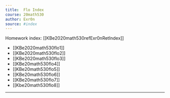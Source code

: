 ```yaml
---
title:  Flo Index
course: 20math530
author: Exr0n
source: #index
---
```


Homework index: [[KBe2020math530refExr0nRetIndex]]

- [[KBe2020math530flo1]]
- [[KBe2020math530flo2]]
- [[KBe2020math530flo3]]
- [[KBe20math530flo4]]
- [[KBe20math530flo5]]
- [[KBe20math530flo6]]
- [[KBe20math530flo7]]
- [[Kbe20math530flo8]]

---
